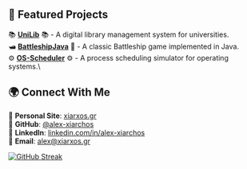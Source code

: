 ## 🔧 Featured Projects
📚 **[UniLib](https://github.com/alex-xiarchos/UniLib)** 📚 - A digital library management system for universities.\
🛥️ **[BattleshipJava](https://github.com/alex-xiarchos/BattleshipJava)** 🚢 - A classic Battleship game implemented in Java.\
⚙️ **[OS-Scheduler](https://github.com/alex-xiarchos/OS-Scheduler)** ⚙️ - A process scheduling simulator for operating systems.\

## 🌍 Connect With Me 
🔗 **Personal Site**: [xiarxos.gr](https://xiarxos.gr/)\
🐙 **GitHub**: [@alex-xiarchos](https://github.com/alex-xiarchos)\
💼 **LinkedIn**: [linkedin.com/in/alex-xiarchos](https://linkedin.com/in/alex-xiarchos)\
📩 **Email**: alex@xiarxos.gr

[![GitHub Streak](https://streak-stats.demolab.com?user=alex-xiarchos&theme=github-dark-blue&hide_border=true&mode=weekly)](https://git.io/streak-stats)

